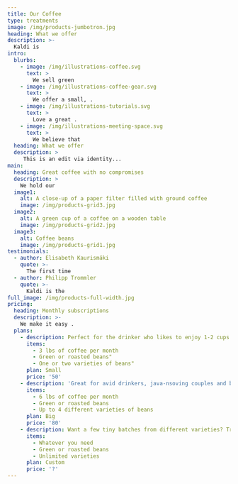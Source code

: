 ```yaml
---
title: Our Coffee
type: treatments
image: /img/products-jumbotron.jpg
heading: What we offer
description: >-
  Kaldi is
intro:
  blurbs:
    - image: /img/illustrations-coffee.svg
      text: >
        We sell green 
    - image: /img/illustrations-coffee-gear.svg
      text: >
        We offer a small, .
    - image: /img/illustrations-tutorials.svg
      text: >
        Love a great .
    - image: /img/illustrations-meeting-space.svg
      text: >
        We believe that 
  heading: What we offer
  description: >
     This is an edit via identity...
main:
  heading: Great coffee with no compromises
  description: >
    We hold our 
  image1:
    alt: A close-up of a paper filter filled with ground coffee
    image: /img/products-grid3.jpg
  image2:
    alt: A green cup of a coffee on a wooden table
    image: /img/products-grid2.jpg
  image3:
    alt: Coffee beans
    image: /img/products-grid1.jpg
testimonials:
  - author: Elisabeth Kaurismäki
    quote: >-
      The first time 
  - author: Philipp Trommler
    quote: >-
      Kaldi is the 
full_image: /img/products-full-width.jpg
pricing:
  heading: Monthly subscriptions
  description: >-
    We make it easy .
  plans:
    - description: Perfect for the drinker who likes to enjoy 1-2 cups per day.
      items:
        - 3 lbs of coffee per month
        - Green or roasted beans"
        - One or two varieties of beans"
      plan: Small
      price: '50'
    - description: 'Great for avid drinkers, java-nsoving couples and bigger crowds'
      items:
        - 6 lbs of coffee per month
        - Green or roasted beans
        - Up to 4 different varieties of beans
      plan: Big
      price: '80'
    - description: Want a few tiny batches from different varieties? Try our custom plan
      items:
        - Whatever you need
        - Green or roasted beans
        - Unlimited varieties
      plan: Custom
      price: '?'
---
```



